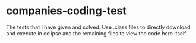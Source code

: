 # companies-coding-test
The tests that I have given and solved.
Use .class files to directly download and execute in eclipse and the remaining files to view the code here itself.
